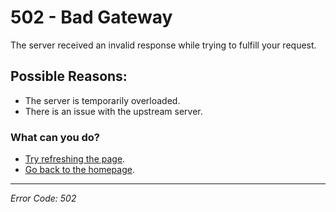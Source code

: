 # 502 - Bad Gateway

The server received an invalid response while trying to fulfill your request.

## Possible Reasons:

-   The server is temporarily overloaded.
-   There is an issue with the upstream server.

### What can you do?

-   [Try refreshing the page](<javascript:location.reload()>).
-   [Go back to the homepage](/).

---

_Error Code: 502_

